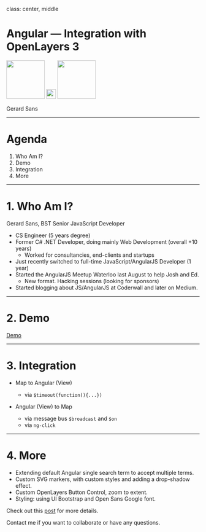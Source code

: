 class: center, middle

# Angular — Integration with OpenLayers 3
<img src="https://avatars3.githubusercontent.com/u/240579?v=3&s=400" height="100"> <img src="http://cdn1.iconfinder.com/data/icons/musthave/256/Add.png" height="25"> <img src="https://pbs.twimg.com/profile_images/2149314222/square_400x400.png" height="100">

Gerard Sans

---

# Agenda

1. Who Am I?
2. Demo
3. Integration
4. More

---

# 1. Who Am I?

Gerard Sans, BST Senior JavaScript Developer

- CS Engineer (5 years degree) 
- Former C# .NET Developer, doing mainly Web Development (overall +10 years) 
  - Worked for consultancies, end-clients and startups
- Just recently switched to full-time JavaScript/AngularJS Developer (1 year)
- Started the AngularJS Meetup Waterloo last August to help Josh and Ed.
  - New format. Hacking sessions (looking for sponsors)
- Started blogging about JS/AngularJS at Coderwall and later on Medium.

---

# 2. Demo

[Demo](http://embed.plnkr.co/u6IR40otaEXiUeJYp9BX/preview)

---

# 3. Integration

- Map to Angular (View)
  - via `$timeout(function(){...})`

- Angular (View) to Map
  - via message bus `$broadcast` and `$on`
  - via `ng-click`

---

# 4. More

- Extending default Angular single search term to accept multiple terms.
- Custom SVG markers, with custom styles and adding a drop-shadow effect.
- Custom OpenLayers Button Control, zoom to extent.
- Styling: using UI Bootstrap and Open Sans Google font.

Check out this [post](https://medium.com/angularjs-meetup-south-london/angular-integration-with-openlayers-3-5a6e8d29e635) for more details.

Contact me if you want to collaborate or have any questions.